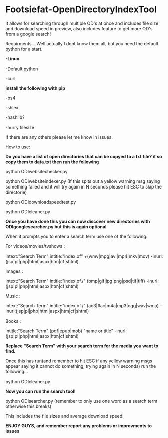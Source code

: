 # Footsiefat-OpenDirectoryIndexTool
It allows for searching through multiple OD's at once and includes file size and download speed in preview, also includes feature to get more OD's from a google search! 



Requirments...
Well actually I dont know them all, but you need the default python for a start.

**-Linux**

-Default python

-curl

**install the following with pip**

-bs4

-shlex

-hashlib?

-hurry.filesize

If there are any others please let me know in issues.


How to use:


**Do you have a list of open directories that can be copyed to a txt file? if so copy them to data.txt then run the following**

python ODIwebsitechecker.py

python ODIwebsiteindexer.py (If this spits out a yellow warning msg saying something failed and it will try again in N seconds please hit ESC to skip the directorie)

python ODIdownloadspeedtest.py

python ODIcleaner.py


**Once you have done this you can now discover new directories with ODIgooglesearcher.py but this is again optional**

When it prompts you to enter a search term use one of the following:

For videos/movies/tvshows :

intext:"Search Term" intitle:"index.of" +(wmv|mpg|avi|mp4|mkv|mov) -inurl:(jsp|pl|php|html|aspx|htm|cf|shtml)

Images :

intext:"Search Term" intitle:"index.of./" (bmp|gif|jpg|png|psd|tif|tiff) -inurl:(jsp|pl|php|html|aspx|htm|cf|shtml)

Music :

intext:"Search Term" intitle:"index.of./" (ac3|flac|m4a|mp3|ogg|wav|wma) -inurl:(jsp|pl|php|html|aspx|htm|cf|shtml)

Books :

intitle:"Search Term" (pdf|epub|mob) "name or title" -inurl:(jsp|pl|php|html|aspx|htm|cf|shtml)


**Replace "Search Term" with your search term for the media you want to find.**

Once this has run(and remember to hit ESC if any yellow warning msgs appear saying it cannot do something, trying again in N seconds) run the following...

python ODIcleaner.py



**Now you can run the search tool!**

python ODIsearcher.py (remember to only use one word as a search term otherwise this breaks)

This includes the file sizes and average download speed!


**ENJOY GUYS, and remember report any problems or improvments to issues**
